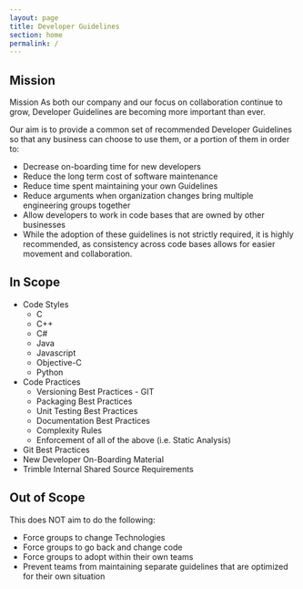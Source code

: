 ```yaml
---
layout: page
title: Developer Guidelines
section: home
permalink: /
---
```


## Mission

Mission 
As both our company and our focus on collaboration continue to grow, Developer Guidelines are becoming more important than ever.

Our aim is to provide a common set of recommended Developer Guidelines so that any business can choose to use them, or a portion of them in order to:

* Decrease on-boarding time for new developers
* Reduce the long term cost of software maintenance 
* Reduce time spent maintaining your own Guidelines
* Reduce arguments when organization changes bring multiple engineering groups together
* Allow developers to work in code bases that are owned by other businesses
* While the adoption of these guidelines is not strictly required, it is highly recommended, as consistency across code bases allows for easier movement and collaboration.

## In Scope
* Code Styles
  * C
  * C++
  * C#
  * Java
  * Javascript
  * Objective-C
  * Python
* Code Practices
  * Versioning Best Practices - GIT
  * Packaging Best Practices
  * Unit Testing Best Practices
  * Documentation Best Practices
  * Complexity Rules 
  * Enforcement of all of the above (i.e. Static Analysis)
* Git Best Practices
* New Developer On-Boarding Material
* Trimble Internal Shared Source Requirements

## Out of Scope
This does NOT aim to do the following:

* Force groups to change Technologies
* Force groups to go back and change code
* Force groups to adopt within their own teams
* Prevent teams from maintaining separate guidelines that are optimized for their own situation
